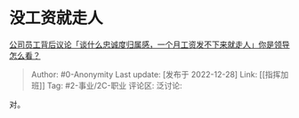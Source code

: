 # 没工资就走人
[公司员工背后议论「谈什么忠诚度归属感，一个月工资发不下来就走人」你是领导怎么看？](https://www.zhihu.com/question/574758698/answer/2818851477)

> Author: #0-Anonymity
> Last update: [发布于 2022-12-28]
> Link: [[指挥加班]]
> Tag: #2-事业/2C-职业
> 评论区:
> 泛讨论:

对。
